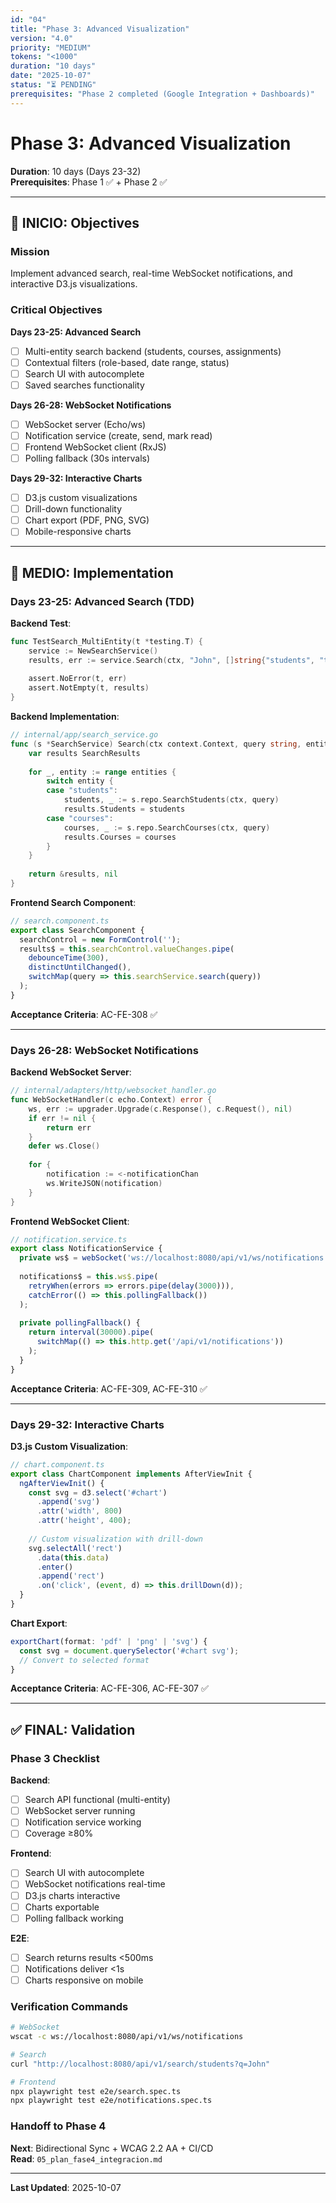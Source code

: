 ```yaml
---
id: "04"
title: "Phase 3: Advanced Visualization"
version: "4.0"
priority: "MEDIUM"
tokens: "<1000"
duration: "10 days"
date: "2025-10-07"
status: "⏳ PENDING"
prerequisites: "Phase 2 completed (Google Integration + Dashboards)"
---
```


# Phase 3: Advanced Visualization

**Duration**: 10 days (Days 23-32)  
**Prerequisites**: Phase 1 ✅ + Phase 2 ✅

---

## 🎯 INICIO: Objectives

### Mission
Implement advanced search, real-time WebSocket notifications, and interactive D3.js visualizations.

### Critical Objectives

**Days 23-25: Advanced Search**
- [ ] Multi-entity search backend (students, courses, assignments)
- [ ] Contextual filters (role-based, date range, status)
- [ ] Search UI with autocomplete
- [ ] Saved searches functionality

**Days 26-28: WebSocket Notifications**
- [ ] WebSocket server (Echo/ws)
- [ ] Notification service (create, send, mark read)
- [ ] Frontend WebSocket client (RxJS)
- [ ] Polling fallback (30s intervals)

**Days 29-32: Interactive Charts**
- [ ] D3.js custom visualizations
- [ ] Drill-down functionality
- [ ] Chart export (PDF, PNG, SVG)
- [ ] Mobile-responsive charts

---

## 📅 MEDIO: Implementation

### Days 23-25: Advanced Search (TDD)

**Backend Test**:
```go
func TestSearch_MultiEntity(t *testing.T) {
    service := NewSearchService()
    results, err := service.Search(ctx, "John", []string{"students", "teachers"})
    
    assert.NoError(t, err)
    assert.NotEmpty(t, results)
}
```

**Backend Implementation**:
```go
// internal/app/search_service.go
func (s *SearchService) Search(ctx context.Context, query string, entities []string) (*SearchResults, error) {
    var results SearchResults
    
    for _, entity := range entities {
        switch entity {
        case "students":
            students, _ := s.repo.SearchStudents(ctx, query)
            results.Students = students
        case "courses":
            courses, _ := s.repo.SearchCourses(ctx, query)
            results.Courses = courses
        }
    }
    
    return &results, nil
}
```

**Frontend Search Component**:
```typescript
// search.component.ts
export class SearchComponent {
  searchControl = new FormControl('');
  results$ = this.searchControl.valueChanges.pipe(
    debounceTime(300),
    distinctUntilChanged(),
    switchMap(query => this.searchService.search(query))
  );
}
```

**Acceptance Criteria**: AC-FE-308 ✅

---

### Days 26-28: WebSocket Notifications

**Backend WebSocket Server**:
```go
// internal/adapters/http/websocket_handler.go
func WebSocketHandler(c echo.Context) error {
    ws, err := upgrader.Upgrade(c.Response(), c.Request(), nil)
    if err != nil {
        return err
    }
    defer ws.Close()
    
    for {
        notification := <-notificationChan
        ws.WriteJSON(notification)
    }
}
```

**Frontend WebSocket Client**:
```typescript
// notification.service.ts
export class NotificationService {
  private ws$ = webSocket('ws://localhost:8080/api/v1/ws/notifications');
  
  notifications$ = this.ws$.pipe(
    retryWhen(errors => errors.pipe(delay(3000))),
    catchError(() => this.pollingFallback())
  );
  
  private pollingFallback() {
    return interval(30000).pipe(
      switchMap(() => this.http.get('/api/v1/notifications'))
    );
  }
}
```

**Acceptance Criteria**: AC-FE-309, AC-FE-310 ✅

---

### Days 29-32: Interactive Charts

**D3.js Custom Visualization**:
```typescript
// chart.component.ts
export class ChartComponent implements AfterViewInit {
  ngAfterViewInit() {
    const svg = d3.select('#chart')
      .append('svg')
      .attr('width', 800)
      .attr('height', 400);
    
    // Custom visualization with drill-down
    svg.selectAll('rect')
      .data(this.data)
      .enter()
      .append('rect')
      .on('click', (event, d) => this.drillDown(d));
  }
}
```

**Chart Export**:
```typescript
exportChart(format: 'pdf' | 'png' | 'svg') {
  const svg = document.querySelector('#chart svg');
  // Convert to selected format
}
```

**Acceptance Criteria**: AC-FE-306, AC-FE-307 ✅

---

## ✅ FINAL: Validation

### Phase 3 Checklist

**Backend**:
- [ ] Search API functional (multi-entity)
- [ ] WebSocket server running
- [ ] Notification service working
- [ ] Coverage ≥80%

**Frontend**:
- [ ] Search UI with autocomplete
- [ ] WebSocket notifications real-time
- [ ] D3.js charts interactive
- [ ] Charts exportable
- [ ] Polling fallback working

**E2E**:
- [ ] Search returns results <500ms
- [ ] Notifications deliver <1s
- [ ] Charts responsive on mobile

### Verification Commands

```bash
# WebSocket
wscat -c ws://localhost:8080/api/v1/ws/notifications

# Search
curl "http://localhost:8080/api/v1/search/students?q=John"

# Frontend
npx playwright test e2e/search.spec.ts
npx playwright test e2e/notifications.spec.ts
```

### Handoff to Phase 4

**Next**: Bidirectional Sync + WCAG 2.2 AA + CI/CD  
**Read**: `05_plan_fase4_integracion.md`

---

**Last Updated**: 2025-10-07

